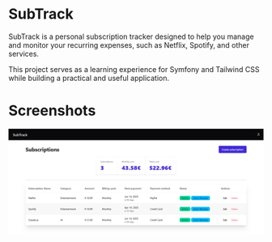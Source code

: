 # SubTrack

SubTrack is a personal subscription tracker designed to help you manage and monitor your recurring expenses, such as Netflix, Spotify, and other services.

This project serves as a learning experience for Symfony and Tailwind CSS while building a practical and useful application.

# Screenshots
![SubTrack Screenshot](docs/images/subtrack.png)
